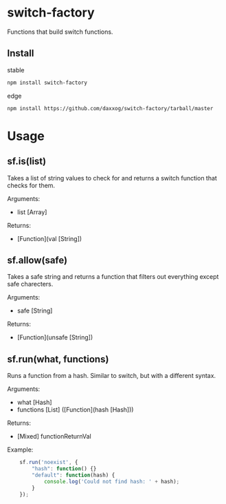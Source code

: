 switch-factory
==============
Functions that build switch functions.

Install
-------
stable
```bash
npm install switch-factory
```
edge
```bash
npm install https://github.com/daxxog/switch-factory/tarball/master
```

Usage
========

sf.is(list)
----------
Takes a list of string values to check for and returns a switch function that checks for them.

Arguments: 
* list [Array]

Returns:
* [Function](val [String])

sf.allow(safe)
----------
Takes a safe string and returns a function that filters out everything except safe charecters.

Arguments: 
* safe [String]

Returns:
* [Function](unsafe [String])

sf.run(what, functions)
----------
Runs a function from a hash. Similar to switch, but with a different syntax.

Arguments: 
* what [Hash]
* functions [List] ([Function](hash [Hash]))

Returns:
* [Mixed] functionReturnVal

Example:
```javascript
    sf.run('noexist', {
        "hash": function() {}
        "default": function(hash) {
            console.log('Could not find hash: ' + hash);
        }
    });
```